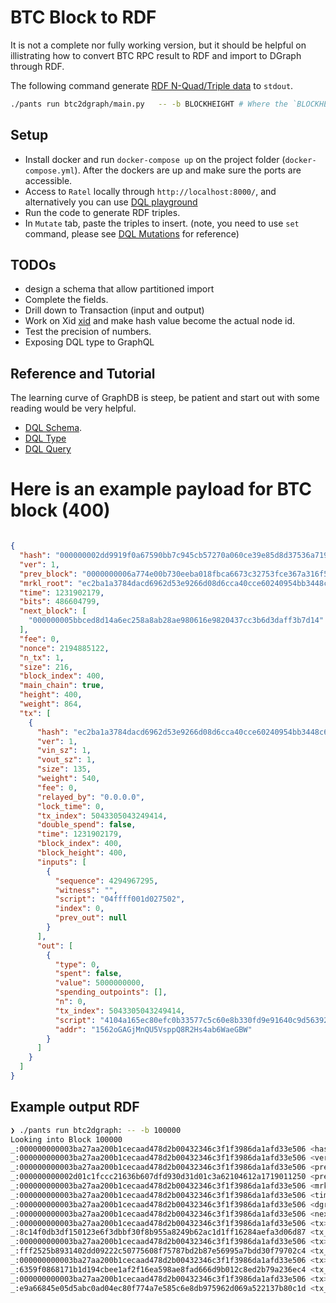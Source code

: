 # BTC Block to RDF

It is not a complete nor fully working version, but it should be helpful on illistrating how to convert BTC RPC result to RDF and import to DGraph through RDF.

The following command generate [RDF N-Quad/Triple data](https://dgraph.io/docs/deploy/fast-data-loading/overview/) to `stdout`.

```bash
./pants run btc2dgraph/main.py   -- -b BLOCKHEIGHT # Where the `BLOCKHEIGHT` is the block heigh, output is attached at the end of this doc
```

## Setup

* Install docker and run `docker-compose up` on the project folder (`docker-compose.yml`). After the dockers are up and make sure the ports are accessible.
* Access to `Ratel` locally through `http://localhost:8000/`, and alternatively you can use [DQL playground](https://play.dgraph.io/?latest)
* Run the code to generate RDF triples.
* In `Mutate` tab, paste the triples to insert. (note, you need to use `set` command, please see [DQL Mutations](https://dgraph.io/docs/mutations/triples/) for reference)

## TODOs

* design a schema that allow partitioned import
* Complete the fields.
* Drill down to Transaction (input and output)
* Work on Xid [xid](https://dgraph.io/docs/mutations/external-ids/) and make hash value become the actual node id.
* Test the precision of numbers.
* Exposing DQL type to GraphQL

## Reference and Tutorial

The learning curve of GraphDB is steep, be patient and start out with some reading would be very helpful.

* [DQL Schema](https://dgraph.io/docs/query-language/schema/).
* [DQL Type](https://dgraph.io/docs/query-language/type-system/)
* [DQL Query](https://dgraph.io/docs/query-language/graphql-fundamentals/)

# Here is an example payload for BTC block (400)

```json

{
  "hash": "000000002dd9919f0a67590bb7c945cb57270a060ce39e85d8d37536a71928c3",
  "ver": 1,
  "prev_block": "0000000006a774e00b730eeba018fbca6673c32753fce367a316f5c9be4332bd",
  "mrkl_root": "ec2ba1a3784dacd6962d53e9266d08d6cca40cce60240954bb3448c6acdf568f",
  "time": 1231902179,
  "bits": 486604799,
  "next_block": [
    "000000005bbced8d14a6ec258a8ab28ae980616e9820437cc3b6d3daff3b7d14"
  ],
  "fee": 0,
  "nonce": 2194885122,
  "n_tx": 1,
  "size": 216,
  "block_index": 400,
  "main_chain": true,
  "height": 400,
  "weight": 864,
  "tx": [
    {
      "hash": "ec2ba1a3784dacd6962d53e9266d08d6cca40cce60240954bb3448c6acdf568f",
      "ver": 1,
      "vin_sz": 1,
      "vout_sz": 1,
      "size": 135,
      "weight": 540,
      "fee": 0,
      "relayed_by": "0.0.0.0",
      "lock_time": 0,
      "tx_index": 5043305043249414,
      "double_spend": false,
      "time": 1231902179,
      "block_index": 400,
      "block_height": 400,
      "inputs": [
        {
          "sequence": 4294967295,
          "witness": "",
          "script": "04ffff001d027502",
          "index": 0,
          "prev_out": null
        }
      ],
      "out": [
        {
          "type": 0,
          "spent": false,
          "value": 5000000000,
          "spending_outpoints": [],
          "n": 0,
          "tx_index": 5043305043249414,
          "script": "4104a165ec80efc0b33577c5c60e8b330fd9e91640c9d56392fc8f96d177fa68555ae41ea11d363fd3395eb0b1dae5d7cee7cc94d8d31d3929475797060def38087dac",
          "addr": "1562oGAGjMnQU5VsppQ8R2Hs4ab6WaeGBW"
        }
      ]
    }
  ]
}
```

## Example output RDF

```bash
❯ ./pants run btc2dgraph: -- -b 100000
Looking into Block 100000
_:000000000003ba27aa200b1cecaad478d2b00432346c3f1f3986da1afd33e506 <hash> "000000000003ba27aa200b1cecaad478d2b00432346c3f1f3986da1afd33e506"^^<xs:string> .
_:000000000003ba27aa200b1cecaad478d2b00432346c3f1f3986da1afd33e506 <ver> "1"^^<xs:int> .
_:000000000003ba27aa200b1cecaad478d2b00432346c3f1f3986da1afd33e506 <prev_block> _:000000000002d01c1fccc21636b607dfd930d31d01c3a62104612a1719011250 .
_:000000000002d01c1fccc21636b607dfd930d31d01c3a62104612a1719011250 <prev_block_hash> "000000000002d01c1fccc21636b607dfd930d31d01c3a62104612a1719011250"^^<xs:string>  .
_:000000000003ba27aa200b1cecaad478d2b00432346c3f1f3986da1afd33e506 <mrkl_root> _:f3e94742aca4b5ef85488dc37c06c3282295ffec960994b2c0d5ac2a25a95766 .
_:000000000003ba27aa200b1cecaad478d2b00432346c3f1f3986da1afd33e506 <time> "1293623863"^^<xs:int> .
_:000000000003ba27aa200b1cecaad478d2b00432346c3f1f3986da1afd33e506 <dgraph.type> "Block" .
_:000000000003ba27aa200b1cecaad478d2b00432346c3f1f3986da1afd33e506 <next_block> _:00000000000080b66c911bd5ba14a74260057311eaeb1982802f7010f1a9f090 .
_:000000000003ba27aa200b1cecaad478d2b00432346c3f1f3986da1afd33e506 <tx> _:8c14f0db3df150123e6f3dbbf30f8b955a8249b62ac1d1ff16284aefa3d06d87 .
_:8c14f0db3df150123e6f3dbbf30f8b955a8249b62ac1d1ff16284aefa3d06d87 <tx_hash> "8c14f0db3df150123e6f3dbbf30f8b955a8249b62ac1d1ff16284aefa3d06d87"^^<xs:string>  .
_:000000000003ba27aa200b1cecaad478d2b00432346c3f1f3986da1afd33e506 <tx> _:fff2525b8931402dd09222c50775608f75787bd2b87e56995a7bdd30f79702c4 .
_:fff2525b8931402dd09222c50775608f75787bd2b87e56995a7bdd30f79702c4 <tx_hash> "fff2525b8931402dd09222c50775608f75787bd2b87e56995a7bdd30f79702c4"^^<xs:string>  .
_:000000000003ba27aa200b1cecaad478d2b00432346c3f1f3986da1afd33e506 <tx> _:6359f0868171b1d194cbee1af2f16ea598ae8fad666d9b012c8ed2b79a236ec4 .
_:6359f0868171b1d194cbee1af2f16ea598ae8fad666d9b012c8ed2b79a236ec4 <tx_hash> "6359f0868171b1d194cbee1af2f16ea598ae8fad666d9b012c8ed2b79a236ec4"^^<xs:string>  .
_:000000000003ba27aa200b1cecaad478d2b00432346c3f1f3986da1afd33e506 <tx> _:e9a66845e05d5abc0ad04ec80f774a7e585c6e8db975962d069a522137b80c1d .
_:e9a66845e05d5abc0ad04ec80f774a7e585c6e8db975962d069a522137b80c1d <tx_hash> "e9a66845e05d5abc0ad04ec80f774a7e585c6e8db975962d069a522137b80c1d"^^<xs:string>  .
```
